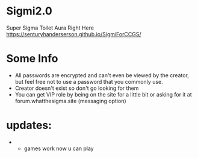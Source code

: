 # Sigmi2.0
Super Sigma Toilet Aura Right Here https://senturyhanderserson.github.io/SigmiForCCGS/
# Some Info
- All passwords are encrypted and can't even be viewed by the creator, but feel free not to use a password that you commonly use.
- Creator doesn't exist so don't go looking for them
- You can get VIP role by being on the site for a little bit or asking for it at forum.whatthesigma.site (messaging option)
# updates:
- - games work now u can play
